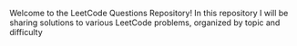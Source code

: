 Welcome to the LeetCode Questions Repository!
In this repository I will be sharing solutions to various LeetCode problems, organized by topic and difficulty
